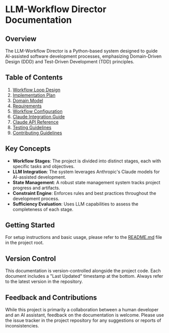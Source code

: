 # LLM-Workflow Director Documentation

## Overview
The LLM-Workflow Director is a Python-based system designed to guide AI-assisted software development processes, emphasizing Domain-Driven Design (DDD) and Test-Driven Development (TDD) principles.

## Table of Contents

1. [Workflow Loop Design](workflow_loop.md)
2. [Implementation Plan](implementation_plan.md)
3. [Domain Model](domain_model.md)
4. [Requirements](requirements.md)
5. [Workflow Configuration](workflow_configuration.md)
6. [Claude Integration Guide](claude_integration.md)
7. [Claude API Reference](claude_api_reference.md)
8. [Testing Guidelines](TESTING.md)
9. [Contributing Guidelines](CONTRIBUTING.md)

## Key Concepts

- **Workflow Stages**: The project is divided into distinct stages, each with specific tasks and objectives.
- **LLM Integration**: The system leverages Anthropic's Claude models for AI-assisted development.
- **State Management**: A robust state management system tracks project progress and artifacts.
- **Constraint Engine**: Enforces rules and best practices throughout the development process.
- **Sufficiency Evaluation**: Uses LLM capabilities to assess the completeness of each stage.

## Getting Started

For setup instructions and basic usage, please refer to the [README.md](../README.md) file in the project root.

## Version Control

This documentation is version-controlled alongside the project code. Each document includes a "Last Updated" timestamp at the bottom. Always refer to the latest version in the repository.

## Feedback and Contributions

While this project is primarily a collaboration between a human developer and an AI assistant, feedback on the documentation is welcome. Please use the issue tracker in the project repository for any suggestions or reports of inconsistencies.

